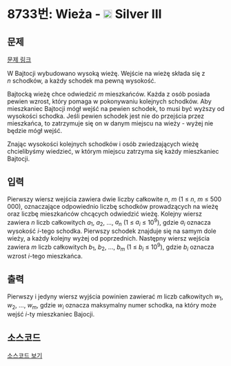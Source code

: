 # 8733번: Wieża - <img src="https://static.solved.ac/tier_small/8.svg" style="height:20px" /> Silver III

<!-- performance -->

<!-- 문제 제출 후 깃허브에 푸시를 했을 때 제출한 코드의 성능이 입력될 공간입니다.-->

<!-- end -->

## 문제

[문제 링크](https://boj.kr/8733)


<p>W Bajtocji wybudowano wysoką wieżę. Wejście na wieżę składa się z <em>n</em>&nbsp;schodków, a każdy schodek ma pewną wysokość.</p>

<p>Bajtocką wieżę chce odwiedzić <em>m</em>&nbsp;mieszkańców. Każda z osób posiada pewien wzrost, który pomaga w pokonywaniu kolejnych schodków. Aby mieszkaniec Bajtocji mógł wejść na pewien schodek, to musi być wyższy od wysokości schodka. Jeśli pewien schodek jest nie do przejścia przez mieszkańca, to zatrzymuje się on w danym miejscu na wieży - wyżej nie będzie mógł wejść.</p>

<p>Znając wysokości kolejnych schodków i osób zwiedzających wieżę chcielibyśmy wiedzieć, w którym miejscu zatrzyma się każdy mieszkaniec Bajtocji.</p>



## 입력


<p>Pierwszy wiersz wejścia zawiera dwie liczby całkowite <em>n</em>, <em>m</em>&nbsp;(1 ≤ <em>n</em>, <em>m</em>&nbsp;≤ 500 000), oznaczające odpowiednio liczbę schodków prowadzących na wieżę oraz liczbę mieszkańców chcących odwiedzić wieżę. Kolejny wiersz zawiera <em>n</em>&nbsp;liczb całkowitych <em>a</em><sub>1</sub>, <em>a</em><sub>2</sub>, ..., <em>a<sub>n</sub></em>&nbsp;(1 ≤ <em>a<sub>i</sub></em> ≤ 10<sup>9</sup>), gdzie&nbsp;<em>a<sub>i</sub></em>&nbsp;oznacza wysokość <em>i</em>-tego schodka. Pierwszy schodek znajduje się na samym dole wieży, a każdy kolejny wyżej od poprzednich. Następny wiersz wejścia zawiera <em>m</em>&nbsp;liczb całkowitych&nbsp;<em>b</em><sub>1</sub>, <em>b</em><sub>2</sub>, ..., <em>b<sub>m</sub></em>&nbsp;(1 ≤ <em>b<sub>i</sub></em> ≤ 10<sup>9</sup>), gdzie&nbsp;<em>b<sub>i</sub></em>&nbsp;oznacza wzrost <em>i</em>-tego mieszkańca.</p>



## 출력


<p>Pierwszy i jedyny wiersz wyjścia powinien zawierać <em>m</em>&nbsp;liczb całkowitych&nbsp;<em>w</em><sub>1</sub>, <em>w</em><sub>2</sub>, ..., <em>w<sub>m</sub></em>, gdzie <em>w<sub>i</sub></em>&nbsp;oznacza maksymalny numer schodka, na który może wejść <em>i</em>-ty mieszkaniec Bajocji.</p>



## 소스코드

[소스코드 보기](Wieża.cpp)